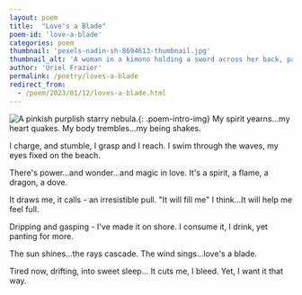 ```yaml
---
layout: poem
title:  "Love's a Blade"
poem-id: 'love-a-blade'
categories: poem
thumbnail: 'pexels-nadin-sh-8694613-thumbnail.jpg'
thumbnail_alt: 'A woman in a kimono holding a sword across her back, partially enshrouded in pink smoke.'
author: 'Uriel Frazier'
permalink: /poetry/loves-a-blade
redirect_from:
  - /poem/2023/01/12/loves-a-blade.html
---
```

![A pinkish purplish starry nebula.]({{site.url}}/{{site.images_path}}pexels-nadin-sh-8694613-small.jpg){: .poem-intro-img}
My spirit yearns...my heart quakes.
My body trembles...my being shakes.

I charge, and stumble, I grasp and I reach.
I swim through the waves, my eyes fixed on the beach.

There's power...and wonder...and magic in love.
It's a spirit, a flame, a dragon, a dove.

It draws me, it calls - an irresistible pull.
"It will fill me" I think...It will help me feel full.

Dripping and gasping - I've made it on shore.
I consume it, I drink, yet panting for more.

The sun shines...the rays cascade.
The wind sings...love's a blade.

Tired now, drifting, into sweet sleep...
It cuts me, I bleed. Yet, I want it that way.
